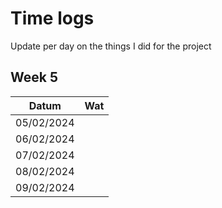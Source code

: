 # Time logs
Update per day on the things I did for the project
## Week 5
| Datum | Wat |
| ---------------- | ---------------- |
| 05/02/2024 | 
| 06/02/2024 |
| 07/02/2024 |
| 08/02/2024 |
| 09/02/2024 |
